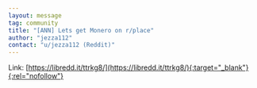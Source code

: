 ```yaml
---
layout: message
tag: community
title: "[ANN] Lets get Monero on r/place"
author: "jezza112"	
contact: "u/jezza112 (Reddit)"
---
```


Link: [https://libredd.it/ttrkg8/](https://libredd.it/ttrkg8/){:target="_blank"}{:rel="nofollow"}
